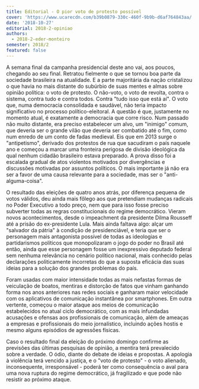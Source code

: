 ```yaml
---
title: Editorial - O pior voto de protesto possível
cover: 'https://www.ucarecdn.com/b39b0879-330c-460f-9b9b-d6af764843aa/'
date: '2018-10-27'
editorial: 2018-2-opiniao
authors:
  - 2018-2-eder-monteiro
semester: 2018/2
featured: false
---
```

A semana final da campanha presidencial deste ano vai, aos poucos, chegando ao seu final.
 Retratou fielmente o que se tornou boa parte da sociedade brasileira na atualidade. E a
 parte majoritária da nação cristalizou o que havia no mais distante do subúrbio de suas
 mentes e almas sobre opinião política: o voto de protesto. O não-voto, o voto de revolta,
 contra o sistema, contra tudo e contra todos. Contra "tudo isso que está aí". O voto que,
 numa democracia consolidada e saudável, não teria impacto significativo no processo
 político-eleitoral.
 A questão é que, justamente no momento atual, é exatamente a democracia que corre risco.
 Num passado não muito distante, era preciso estabelecer um alvo, um "inimigo" comum, que
 deveria ser o grande vilão que deveria ser combatido até o fim, como num enredo de um
 conto de fadas medieval. Eis que em 2013 surge o "antipetismo", derivado dos protestos de
 rua que sacudiram o país naquele ano e começou a marcar uma fronteira perigosa de
 divisão ideológica da qual nenhum cidadão brasileiro estava preparado. A prova disso foi a
 escalada gradual de atos violentos motivados por divergências e discussões motivadas por
 assuntos políticos. O mais importante já não era ser a favor de uma causa relevante para a
 sociedade, mas ser o "anti-alguma-coisa".

O resultado das eleições de quatro anos atrás, por diferença pequena de votos válidos, deu
 ainda mais fôlego aos que pretendiam mudanças radicais no Poder Executivo a todo preço,
 nem que para isso fosse preciso subverter todas as regras constitucionais do regime
 democrático. Vieram novos acontecimentos, desde o impeachment da presidente Dilma
 Rousseff até a prisão do ex-presidente Lula. Mais ainda faltava algo: alçar um "salvador da
 pátria" à condição de presidenciável, e teria que ser o personagem mais antagonista
 possível de todas as ideologias e partidarismos políticos que monopolizaram o jogo do poder
 no Brasil até então, ainda que esse personagem fosse um inexpressivo deputado federal
 sem nenhuma relevância no cenário político nacional, mais conhecido pelas declarações
 politicamente incorretas do que a suposta eficácia das suas ideias para a solução dos
 grandes problemas do país.

Foram usadas com maior intensidade todas as mais nefastas formas de veiculação de
 boatos, mentiras e distorção de fatos que vinham ganhando forma nos anos anteriores nas
 redes sociais e ganharam maior velocidade com os aplicativos de comunicação instantânea
 por smartphones. Em outra vertente, começou o maior ataque aos meios de comunicação
 estabelecidos no atual ciclo democrático, com as mais infundadas acusações e ofensas aos
 profissionais de comunicação, além de ameaças a empresas e profissionais do meio
 jornalístico, incluindo ações hostis e mesmo alguns episódios de agressões físicas.

Caso o resultado final da eleição do próximo domingo confirme as previsões das últimas
 pesquisas de opinião, a mentira terá prevalecido sobre a verdade. O ódio, diante do debate
 de ideias e propostas. A apologia à violência terá vencido a justiça, e o "voto de protesto" - o
 voto alienado, inconsequente, irresponsável - poderá ter como consequência o aval para
 uma nova ruptura do regime democrático, já fragilizado e que pode não resistir ao próximo
 ataque.
